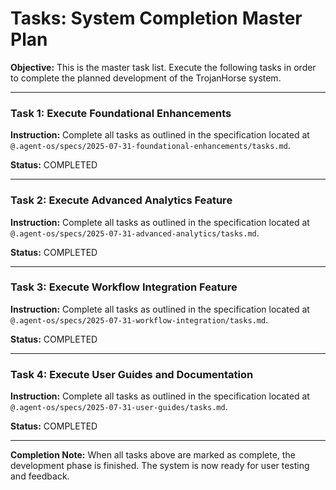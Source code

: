 # Tasks: System Completion Master Plan

**Objective:** This is the master task list. Execute the following tasks in order to complete the planned development of the TrojanHorse system.

---

### **Task 1: Execute Foundational Enhancements**

**Instruction:** Complete all tasks as outlined in the specification located at `@.agent-os/specs/2025-07-31-foundational-enhancements/tasks.md`.

**Status:** COMPLETED

---

### **Task 2: Execute Advanced Analytics Feature**

**Instruction:** Complete all tasks as outlined in the specification located at `@.agent-os/specs/2025-07-31-advanced-analytics/tasks.md`.

**Status:** COMPLETED

---

### **Task 3: Execute Workflow Integration Feature**

**Instruction:** Complete all tasks as outlined in the specification located at `@.agent-os/specs/2025-07-31-workflow-integration/tasks.md`.

**Status:** COMPLETED

---

### **Task 4: Execute User Guides and Documentation**

**Instruction:** Complete all tasks as outlined in the specification located at `@.agent-os/specs/2025-07-31-user-guides/tasks.md`.

**Status:** COMPLETED

---

**Completion Note:** When all tasks above are marked as complete, the development phase is finished. The system is now ready for user testing and feedback.
